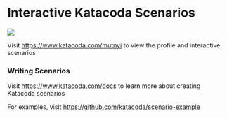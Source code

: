 # Interactive Katacoda Scenarios

[![](http://shields.katacoda.com/katacoda/mutnyi/count.svg)](https://www.katacoda.com/mutnyi "Get your profile on Katacoda.com")

Visit https://www.katacoda.com/mutnyi to view the profile and interactive scenarios

### Writing Scenarios
Visit https://www.katacoda.com/docs to learn more about creating Katacoda scenarios

For examples, visit https://github.com/katacoda/scenario-example

